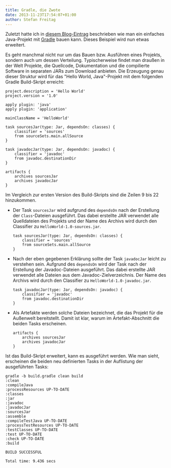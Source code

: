 ```yaml
---
title: Gradle, die Zwote
date: 2013-11-23T17:54:07+01:00
author: Stefan Freitag
---
```

Zuletzt hatte ich in
[diesem Blog-Eintrag](2013-11-08-hello-world-java-the-gradle-way.md) beschrieben
wie man ein einfaches Java-Projekt mit [Gradle](http://www.gradle.org/) bauen
kann. Dieses Beispiel wird nun etwas erweitert.

Es geht manchmal nicht nur um das Bauen bzw. Ausführen eines Projekts, sondern
auch um dessen Verteilung. Typischerweise findet man draußen in der Welt
Projekte, die Quellcode, Dokumentation und die compilierte Software in separaten
JARs zum Download anbieten. Die Erzeugung genau dieser Struktur wird für das
"Hello World, Java"-Projekt mit dem folgenden Gradle Build-Skript erreicht:

```plain
project.description = 'Hello World'
project.version = '1.0'

apply plugin: 'java'
apply plugin: 'application'

mainClassName = 'HelloWorld'

task sourcesJar(type: Jar, dependsOn: classes) {
    classifier = 'sources'
    from sourceSets.main.allSource
}

task javadocJar(type: Jar, dependsOn: javadoc) {
    classifier = 'javadoc'
    from javadoc.destinationDir
}

artifacts {
    archives sourcesJar
    archives javadocJar
}
```

Im Vergleich zur ersten Version des Build-Skripts sind die Zeilen 9 bis 22
hinzukommen.

- Der Task `sourcesJar` wird aufgrund des `dependsOn` nach der Erstellung der
  `Class`-Dateien ausgeführt. Das dabei erstellte JAR verwendet alle
  Quelldateien des Projekts und der Name des Archivs wird durch den Classifier
  zu `HelloWorld-1.0-sources.jar`.

  ```plain
  task sourcesJar(type: Jar, dependsOn: classes) {
      classifier = 'sources'
      from sourceSets.main.allSource
  }
  ```

- Nach der eben gegebenen Erklärung sollte der Task `javadocJar` leicht zu
  verstehen sein. Aufgrund des `dependsOn` wird der Task nach der Erstellung
  der Javadoc-Dateien ausgeführt. Das dabei erstellte JAR verwendet alle Dateien
  aus dem Javadoc-Zielverzeichnis. Der Name des Archivs wird durch den
  Classifier zu `HelloWorld-1.0-javadoc.jar`.

  ```plain
  task javadocJar(type: Jar, dependsOn: javadoc) {
      classifier = 'javadoc'
      from javadoc.destinationDir
  }
  ```

- Als Artefakte werden solche Dateien bezeichnet, die das Projekt für die
  Außenwelt bereitstellt. Damit ist klar, warum im Artefakt-Abschnitt die
  beiden Tasks erscheinen.

  ```plain
  artifacts {
      archives sourcesJar
      archives javadocJar
  }
  ```

Ist das Build-Skript erweitert, kann es ausgeführt werden. Wie man sieht,
erscheinen die beiden neu definierten Tasks in der Auflistung der
ausgeführten Tasks:

```shell
gradle -b build.gradle clean build
:clean
:compileJava
:processResources UP-TO-DATE
:classes
:jar
:javadoc
:javadocJar
:sourcesJar
:assemble
:compileTestJava UP-TO-DATE
:processTestResources UP-TO-DATE
:testClasses UP-TO-DATE
:test UP-TO-DATE
:check UP-TO-DATE
:build

BUILD SUCCESSFUL

Total time: 9.436 secs
```
